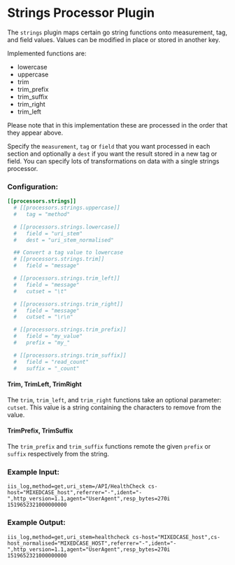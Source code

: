 # Strings Processor Plugin

The `strings` plugin maps certain go string functions onto measurement, tag, and field values.  Values can be modified in place or stored in another key.

Implemented functions are:
- lowercase
- uppercase
- trim
- trim_prefix
- trim_suffix
- trim_right
- trim_left

Please note that in this implementation these are processed in the order that they appear above.

Specify the `measurement`, `tag` or `field` that you want processed in each section and optionally a `dest` if you want the result stored in a new tag or field. You can specify lots of transformations on data with a single strings processor.

### Configuration:

```toml
[[processors.strings]]
  # [[processors.strings.uppercase]]
  #   tag = "method"

  # [[processors.strings.lowercase]]
  #   field = "uri_stem"
  #   dest = "uri_stem_normalised"

  ## Convert a tag value to lowercase
  # [[processors.strings.trim]]
  #   field = "message"

  # [[processors.strings.trim_left]]
  #   field = "message"
  #   cutset = "\t"

  # [[processors.strings.trim_right]]
  #   field = "message"
  #   cutset = "\r\n"

  # [[processors.strings.trim_prefix]]
  #   field = "my_value"
  #   prefix = "my_"

  # [[processors.strings.trim_suffix]]
  #   field = "read_count"
  #   suffix = "_count"
```

#### Trim, TrimLeft, TrimRight

The `trim`, `trim_left`, and `trim_right` functions take an optional parameter: `cutset`.  This value is a string containing the characters to remove from the value.

#### TrimPrefix, TrimSuffix

The `trim_prefix` and `trim_suffix` functions remote the given `prefix` or `suffix`
respectively from the string.


### Example Input:
```
iis_log,method=get,uri_stem=/API/HealthCheck cs-host="MIXEDCASE_host",referrer="-",ident="-",http_version=1.1,agent="UserAgent",resp_bytes=270i 1519652321000000000
```
### Example Output:
```
iis_log,method=get,uri_stem=healthcheck cs-host="MIXEDCASE_host",cs-host_normalised="MIXEDCASE_HOST",referrer="-",ident="-",http_version=1.1,agent="UserAgent",resp_bytes=270i 1519652321000000000
```
